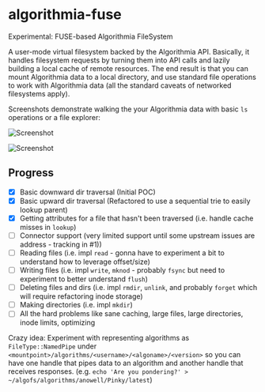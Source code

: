 # algorithmia-fuse
Experimental: FUSE-based Algorithmia FileSystem

A user-mode virtual filesystem backed by the Algorithmia API. Basically, it handles filesystem requests by turning them into API calls and lazily building a local cache of remote resources. The end result is that you can mount Algorithmia data to a local directory, and use standard file operations to work with Algorithmia data (all the standard caveats of networked filesystems apply).

Screenshots demonstrate walking the your Algorithmia data with basic `ls` operations or a file explorer:

![Screenshot](https://dl.dropboxusercontent.com/u/39033486/Algorithmia/algofs-walking.png)

![Screenshot](https://dl.dropboxusercontent.com/u/39033486/Algorithmia/algofs-explore.png)

## Progress
- [x] Basic downward dir traversal (Initial POC)
- [x] Basic upward dir traversal (Refactored to use a sequential trie to easily lookup parent)
- [x] Getting attributes for a file that hasn't been traversed (i.e. handle cache misses in `lookup`)
- [ ] Connector support (very limited support until some upstream issues are address - tracking in #1))
- [ ] Reading files (i.e. impl `read` - gonna have to experiment a bit to understand how to leverage offset/size)
- [ ] Writing files (i.e. impl `write`, `mknod` - probably `fsync` but need to experiment to better understand `flush`)
- [ ] Deleting files and dirs (i.e. impl `rmdir`, `unlink`, and probably `forget` which will require refactoring inode storage)
- [ ] Making directories (i.e. impl `mkdir`)
- [ ] All the hard problems like sane caching, large files, large directories, inode limits, optimizing

Crazy idea: Experiment with representing algorithms as `FileType::NamedPipe` under `<mountpoint>/algorithms/<username>/<algoname>/<version>` so you can have one handle that pipes data to an algorithm and another handle that receives responses. (e.g. `echo 'Are you pondering?' > ~/algofs/algorithms/anowell/Pinky/latest`)
